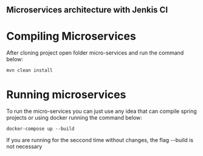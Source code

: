 ## Microservices architecture with Jenkis CI

# Compiling Microservices

After cloning project open folder micro-services and run the command below:
```
mvn clean install
```

# Running microservices

To run the micro-services you can just use any idea that can compile spring projects or using docker running the command below:
```
docker-compose up --build
```

If you are running for the seccond time without changes, the flag --build is not necessary
